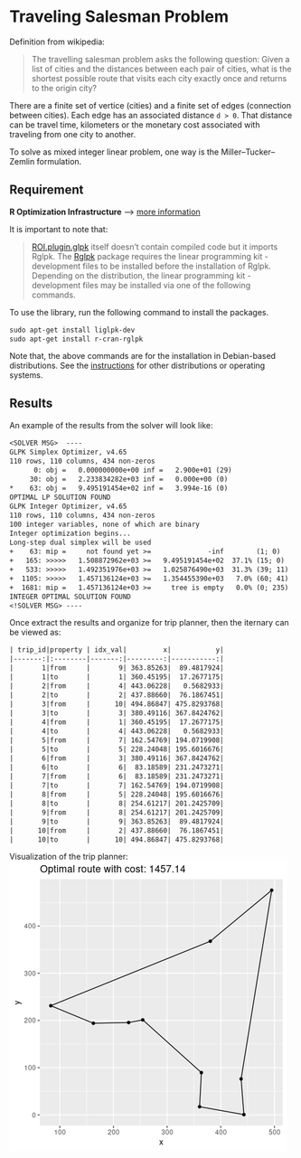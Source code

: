# Traveling Salesman Problem

Definition from wikipedia:
> The travelling salesman problem asks the following question: Given a list of cities and the distances between each pair of cities, what is the shortest possible route that visits each city exactly once and returns to the origin city?

There are a finite set of vertice (cities) and a finite set of edges (connection between cities). Each edge has an associated distance `d > 0`. That distance can be travel time, kilometers or the monetary cost associated with traveling from one city to another. 

To solve as mixed integer linear problem, one way is the Miller–Tucker–Zemlin formulation.

## Requirement

**R Optimization Infrastructure** --> [more information](https://roi.r-forge.r-project.org/index.html)

It is important to note that:
> [ROI.plugin.glpk](https://cran.r-project.org/web/packages/ROI.plugin.glpk/index.html) itself doesn’t contain compiled code but it imports Rglpk. The [Rglpk](https://cran.r-project.org/web/packages/Rglpk/index.html) package requires the linear programming kit - development files to be installed before the installation of Rglpk. Depending on the distribution, the linear programming kit - development files may be installed via one of the following commands.

To use the library, run the following command to install the packages.
```
sudo apt-get install liglpk-dev
sudo apt-get install r-cran-rglpk
```

Note that, the above commands are for the installation in Debian-based distributions. See the [instructions](https://roi.r-forge.r-project.org/installation.html) for other distributions or operating systems.

## Results

An example of the results from the solver will look like:
```
<SOLVER MSG>  ----
GLPK Simplex Optimizer, v4.65
110 rows, 110 columns, 434 non-zeros
      0: obj =   0.000000000e+00 inf =   2.900e+01 (29)
     30: obj =   2.233834282e+03 inf =   0.000e+00 (0)
*    63: obj =   9.495191454e+02 inf =   3.994e-16 (0)
OPTIMAL LP SOLUTION FOUND
GLPK Integer Optimizer, v4.65
110 rows, 110 columns, 434 non-zeros
100 integer variables, none of which are binary
Integer optimization begins...
Long-step dual simplex will be used
+    63: mip =     not found yet >=              -inf        (1; 0)
+   165: >>>>>   1.508872962e+03 >=   9.495191454e+02  37.1% (15; 0)
+   533: >>>>>   1.492351976e+03 >=   1.025876490e+03  31.3% (39; 11)
+  1105: >>>>>   1.457136124e+03 >=   1.354455390e+03   7.0% (60; 41)
+  1681: mip =   1.457136124e+03 >=     tree is empty   0.0% (0; 235)
INTEGER OPTIMAL SOLUTION FOUND
<!SOLVER MSG> ----
```

Once extract the results and organize for trip planner, then the iternary can be viewed as:
```
| trip_id|property | idx_val|         x|           y|
|-------:|:--------|-------:|---------:|-----------:|
|       1|from     |       9| 363.85263|  89.4817924|
|       1|to       |       1| 360.45195|  17.2677175|
|       2|from     |       4| 443.06228|   0.5682933|
|       2|to       |       2| 437.88660|  76.1867451|
|       3|from     |      10| 494.86847| 475.8293768|
|       3|to       |       3| 380.49116| 367.8424762|
|       4|from     |       1| 360.45195|  17.2677175|
|       4|to       |       4| 443.06228|   0.5682933|
|       5|from     |       7| 162.54769| 194.0719908|
|       5|to       |       5| 228.24048| 195.6016676|
|       6|from     |       3| 380.49116| 367.8424762|
|       6|to       |       6|  83.18589| 231.2473271|
|       7|from     |       6|  83.18589| 231.2473271|
|       7|to       |       7| 162.54769| 194.0719908|
|       8|from     |       5| 228.24048| 195.6016676|
|       8|to       |       8| 254.61217| 201.2425709|
|       9|from     |       8| 254.61217| 201.2425709|
|       9|to       |       9| 363.85263|  89.4817924|
|      10|from     |       2| 437.88660|  76.1867451|
|      10|to       |      10| 494.86847| 475.8293768|
```
Visualization of the trip planner:
![result](https://github.com/ornwipa/traveling_salesman/blob/main/result.png)
